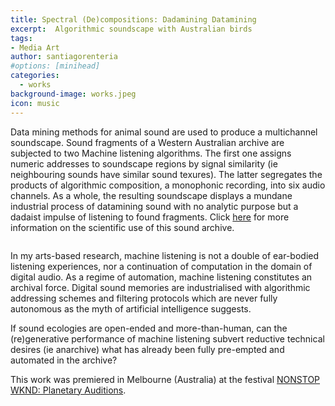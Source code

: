 ```yaml
---
title: Spectral (De)compositions: Dadamining Datamining
excerpt:  Algorithmic soundscape with Australian birds
tags:
- Media Art
author: santiagorenteria
#options: [minihead]
categories:
  - works
background-image: works.jpeg
icon: music
---
```


Data mining methods for animal sound are used to produce a multichannel soundscape. Sound fragments of a Western Australian archive are subjected to two Machine listening algorithms. The first one assigns numeric addresses to soundscape regions by signal similarity (ie neighbouring sounds have similar sound texures). The latter segregates the products of algorithmic composition, a monophonic recording, into six audio channels. As a whole, the resulting soundscape displays a mundane industrial process of datamining sound with no analytic purpose but a dadaist impulse of listening to found fragments. Click <a href="https://www.babbler-research.com/">here</a> for more information on the scientific use of this sound archive.

<div class="12u"><span class="image fit"><img src="{{ site.baseurl }}/images/dadamining/dadamining_diag.png" alt="" /></span></div>

In my arts-based research, machine listening is not a double of ear-bodied listening experiences, nor a continuation of computation in the domain of digital audio. As a regime of automation, machine listening constitutes an archival force. Digital sound memories are industrialised with algorithmic addressing schemes and filtering protocols which are never fully autonomous as the myth of artificial intelligence suggests.

If sound ecologies are open-ended and more-than-human, can the (re)generative performance of machine listening subvert reductive technical desires (ie anarchive) what has already been fully pre-empted and automated in the archive?

This work was premiered in Melbourne (Australia) at the festival <a href=
"https://nowornever.melbourne.vic.gov.au/event/planetary-auditions">NONSTOP WKND: Planetary Auditions</a>.

